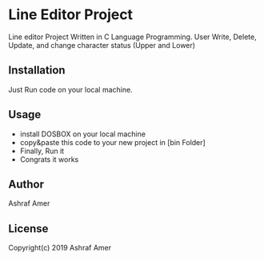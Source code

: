 # Line Editor Project

Line editor Project Written in C Language Programming. User Write, Delete, Update, and change character status (Upper and Lower)


## Installation
Just Run code on your local machine.

## Usage
- install DOSBOX on your local machine
- copy&paste this code to your new project in [bin Folder]
- Finally, Run it
- Congrats it works

## Author

Ashraf Amer 

## License

Copyright(c) 2019 Ashraf Amer
